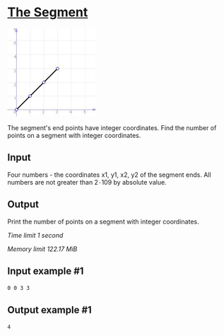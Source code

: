 # [The Segment](https://www.e-olymp.com/en/contests/8860/problems/76527)

![1256011287.JPG](1256011287.JPG)

The segment's end points have integer coordinates. Find the number of points on a segment with integer coordinates.

## Input

Four numbers - the coordinates x1, y1, x2, y2 of the segment ends. All numbers are not greater than 2۰109 by absolute value.

## Output

Print the number of points on a segment with integer coordinates.

*Time limit 1 second*

*Memory limit 122.17 MiB*

## Input example #1

```
0 0 3 3
```

## Output example #1

```
4
```
